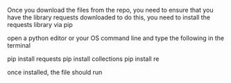 Once you download the files from the repo, you need to ensure that you have the library requests downloaded
to do this, you need to install the requests library via pip

open a python editor or your OS command line and type the following in the terminal

pip install requests
pip install collections
pip install re

once installed, the file should run

